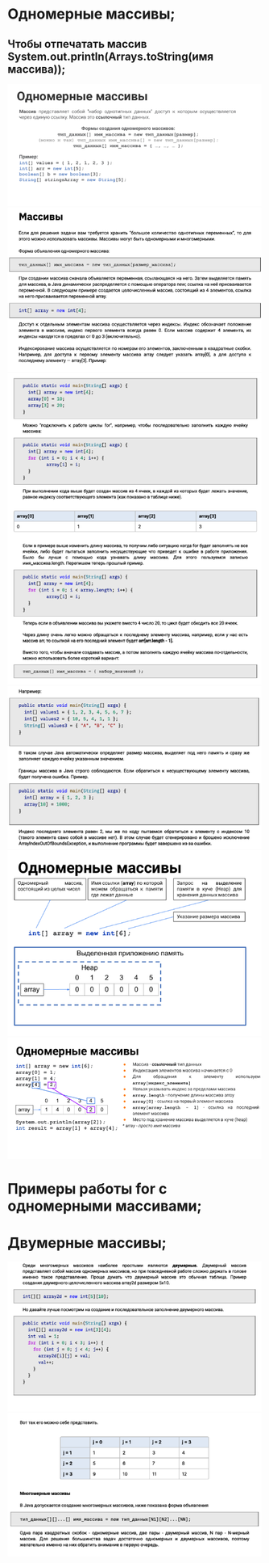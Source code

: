 # Одномерные массивы;
## Чтобы отпечатать массив **System.out.println(Arrays.toString(имя массива));**
![](https://github.com/Extertom/Notebook_my/blob/ec7fcf91b385c1ee6fe17c411765a3557f5afdeb/images/OneArrays01.png)
![](https://github.com/Extertom/Notebook_my/blob/513b91c33044ebee3615dd5eccaf655cdbc2b390/images/OneArrays%2004.png)
![](https://github.com/Extertom/Notebook_my/blob/513b91c33044ebee3615dd5eccaf655cdbc2b390/images/OneArrays%2005.png)
![](https://github.com/Extertom/Notebook_my/blob/513b91c33044ebee3615dd5eccaf655cdbc2b390/images/OneArrays%2006.png)
![](https://github.com/Extertom/Notebook_my/blob/513b91c33044ebee3615dd5eccaf655cdbc2b390/images/OneArrays02.png)
![](https://github.com/Extertom/Notebook_my/blob/513b91c33044ebee3615dd5eccaf655cdbc2b390/images/OneArrays%2003.png)
# Примеры работы for с одномерными массивами;

# Двумерные массивы;
![](https://github.com/Extertom/Notebook_my/blob/513b91c33044ebee3615dd5eccaf655cdbc2b390/images/TwoArrays%2001.png)
![](https://github.com/Extertom/Notebook_my/blob/513b91c33044ebee3615dd5eccaf655cdbc2b390/images/TwoArrays%2002.png)



